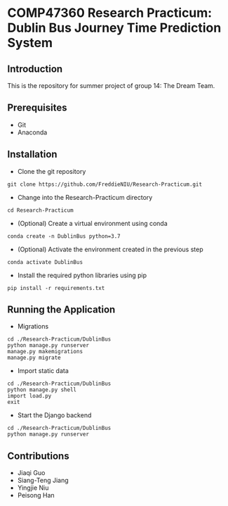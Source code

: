 # COMP47360 Research Practicum: Dublin Bus Journey Time Prediction System

## Introduction
This is the repository for summer project of group 14: The Dream Team.

## Prerequisites
- Git
- Anaconda

## Installation
- Clone the git repository
```
git clone https://github.com/FreddieNIU/Research-Practicum.git
```
- Change into the Research-Practicum directory
```
cd Research-Practicum
```
- (Optional) Create a virtual environment using conda
```
conda create -n DublinBus python=3.7
```
- (Optional) Activate the environment created in the previous step
```
conda activate DublinBus
```
- Install the required python libraries using pip
```
pip install -r requirements.txt
```

## Running the Application
- Migrations
```
cd ./Research-Practicum/DublinBus
python manage.py runserver
manage.py makemigrations
manage.py migrate
```
- Import static data
```
cd ./Research-Practicum/DublinBus
python manage.py shell
import load.py
exit
```


- Start the Django backend
```
cd ./Research-Practicum/DublinBus
python manage.py runserver
```

## Contributions
- Jiaqi Guo
- Siang-Teng Jiang
- Yingjie Niu
- Peisong Han
